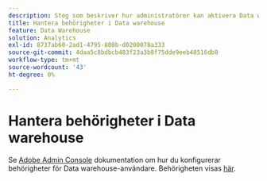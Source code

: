 ```yaml
---
description: Steg som beskriver hur administratörer kan aktivera Data warehouse-rapportåtkomst för användare.
title: Hantera behörigheter i Data warehouse
feature: Data Warehouse
solution: Analytics
exl-id: 8737ab60-2ad1-4795-808b-d0200078a333
source-git-commit: 4daa5c8bdbcb483f23a3b8f75dde9eeb48516db8
workflow-type: tm+mt
source-wordcount: '43'
ht-degree: 0%

---
```


# Hantera behörigheter i Data warehouse

Se [Adobe Admin Console](/help/admin/admin-console/home.md) dokumentation om hur du konfigurerar behörigheter för Data warehouse-användare. Behörigheten visas [här](/help/admin/admin-console/permissions/report-suite-tools.md).

